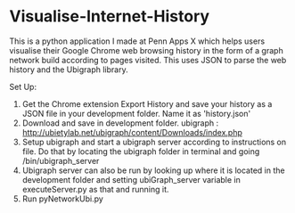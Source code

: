 Visualise-Internet-History
==========================
This is a python application I made at Penn Apps X which helps users visualise their Google Chrome web browsing history in the form of a graph network build according to pages visited. This uses JSON to parse the web history and the Ubigraph library. 

Set Up:

1. Get the Chrome extension Export History and save your history as a JSON file in your development folder. Name it as 'history.json'
2. Download  and save in development folder. ubigraph : http://ubietylab.net/ubigraph/content/Downloads/index.php
3. Setup ubigraph and start a ubigraph server according to instructions on file. Do that by locating the ubigraph folder in terminal and going /bin/ubigraph_server
4. Ubigraph server can also be run by looking up where it is located in the development folder and setting   ubiGraph_server variable in executeServer.py as that and running it.
5. Run pyNetworkUbi.py

